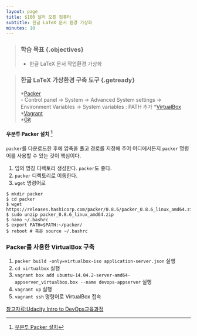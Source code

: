 ```yaml
---
layout: page
title: $100 달러 오픈 컴퓨터
subtitle: 한글 LaTeX 문서 환경 가상화
minutes: 10
---
```


> ### 학습 목표 {.objectives}
>
>  *  한글 LaTeX 문서 작업환경 가상화

> ### 한글 LaTeX 가상환경 구축 도구 {.getready}
>
>*[Packer](https://www.packer.io/downloads.html)  
>     - Control panel -> System -> Advanced System settings -> Environment Variables -> System variables : PATH  추가 
>*[VirtualBox](https://www.virtualbox.org/wiki/Downloads)  
>*[Vagrant](https://www.vagrantup.com/downloads.html)  
>*[Git](https://git-for-windows.github.io/)

#### 우분투 Packer 설치 [^1]

`packer`를 다운로드한 후에 압축을 풀고 경로를 지정해 주어 어디에서든지 `packer` 명령어를 사용할 수 있는 것이 핵심이다.

1. 임의 명칭 디렉토리 생성한다. `packer`도 좋다.
1. `packer` 디렉토리로 이동한다.
1. `wget` 명령어로 

~~~ {.shell}
$ mkdir packer
$ cd packer
$ wget https://releases.hashicorp.com/packer/0.8.6/packer_0.8.6_linux_amd64.zip
$ sudo unzip packer_0.8.6_linux_amd64.zip
$ nano ~/.bashrc
$ export PATH=$PATH:~/packer/
$ reboot # 혹은 source ~/.bashrc
~~~

### Packer를 사용한 VirtualBox 구축

1. `packer build -only=virtualbox-iso application-server.json` 실행 
1. `cd virtualbox` 실행
1. `vagrant box add ubuntu-14.04.2-server-amd64-appserver_virtualbox.box --name devops-appserver` 실행
1. `vagrant up` 실행
1. `vagrant ssh` 명령어로 VirtualBox 접속

[참고자료:Udacity Intro to DevOps교육과정](https://www.udacity.com/wiki/ud611)

<!-- <img src="fig/latex-overview.png" width="70%" /> -->

[^1]: [우분투 Packer 설치](https://www.digitalocean.com/community/tutorials/how-to-install-and-get-started-with-packer-on-an-ubuntu-12-04-vps)
